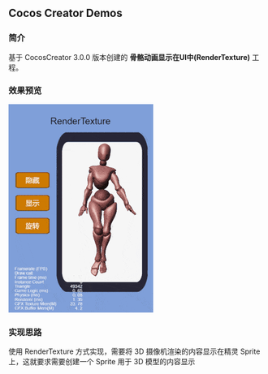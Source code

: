 ## Cocos Creator Demos

### 简介
基于 CocosCreator 3.0.0 版本创建的 **骨骼动画显示在UI中(RenderTexture)** 工程。

### 效果预览
![image](../../gif/202201/2022012004.gif)

### 实现思路
使用 RenderTexture 方式实现，需要将 3D 摄像机渲染的内容显示在精灵 Sprite 上，这就要求需要创建一个 Sprite 用于 3D 模型的内容显示